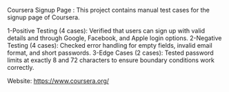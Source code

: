 Coursera Signup Page :
This project contains manual test cases for the signup page of Coursera.

1-Positive Testing (4 cases): Verified that users can sign up with valid details and through Google, Facebook, and Apple login options.
2-Negative Testing (4 cases): Checked error handling for empty fields, invalid email format, and short passwords.
3-Edge Cases (2 cases): Tested password limits at exactly 8 and 72 characters to ensure boundary conditions work correctly.

Website: https://www.coursera.org/

